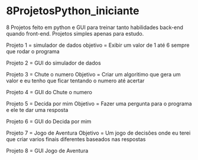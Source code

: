 # 8ProjetosPython_iniciante
8 Projetos feito em python e GUI para treinar tanto habilidades back-end quando front-end. Projetos simples apenas para estudo.

Projeto 1 = simulador de dados
objetivo = Exibir um valor de 1 até 6 sempre que rodar o programa 

Projeto 2 = GUI do simulador de dados

Projeto 3 = Chute o numero 
Objetivo = Criar um algoritimo que gera um valor e eu tenho que ficar tentando o numero até acertar

Projeto 4 = GUI do Chute o numero

Projeto 5 = Decida por mim 
Objetivo = Fazer uma pergunta para o programa e ele te dar uma resposta 

Projeto 6 = GUI do Decida por mim

Projeto 7 = Jogo de Aventura 
Objetivo = Um jogo de decisões onde eu terei que criar varios finais diferentes baseados nas respostas

Projeto 8 = GUI Jogo de Aventura
